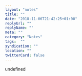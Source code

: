 ```yaml
---
layout: "notes"
title: ""
date: "2018-11-06T21:42:25+01:00"
replyUrl: ""
replyName: ""
meta: ""
category: "Notes"
tags:  ""
syndication: ""
location: ""
twitterCard: false
---
```

undefined
